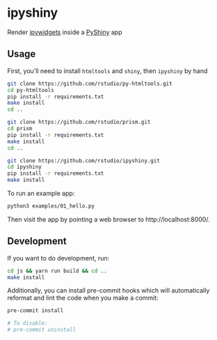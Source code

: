 ipyshiny
================

Render [ipywidgets](https://github.com/jupyter-widgets/ipywidgets) inside a [PyShiny](https://github.com/rstudio/prism) app 

## Usage

First, you'll need to install `htmltools` and `shiny`, then `ipyshiny` by hand

```sh
git clone https://github.com/rstudio/py-htmltools.git
cd py-htmltools
pip install -r requirements.txt
make install
cd ..

git clone https://github.com/rstudio/prism.git
cd prism
pip install -r requirements.txt
make install
cd ..

git clone https://github.com/rstudio/ipyshiny.git
cd ipyshiny
pip install -r requirements.txt
make install
```

To run an example app:

```sh
python3 examples/01_hello.py
```

Then visit the app by pointing a web browser to http://localhost:8000/.

## Development

If you want to do development, run:

```sh
cd js && yarn run build && cd ..
make install
```

Additionally, you can install pre-commit hooks which will automatically reformat and lint the code when you make a commit:

```sh
pre-commit install

# To disable:
# pre-commit uninstall
```
